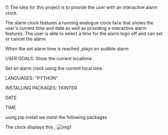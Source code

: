 ⏰
The idea for this project is to provide the user with an interactive alarm clock.

The alarm clock features a running analogue clock face that shows the user's current time and date as well as providing a interactive alarm features. The user is able to select a time for the alarm togo off and can set or cancel the alarm.

When the set alarm time is reached ,plays an audible alarm 


USER GOALS:
Show the current localtime .

Set an alarm clock using the current local time.


LANGUAGES:
"PYTHON"

INSTALLING PACKAGES:
TKINTER

DATE

TIME 

using pip install we instal the following packages  

The clock displays this ,
![img1](https://github.com/gayathri-123g/alarm-clock/assets/157293016/5bb7fd8c-6d4a-43b2-b07b-c7e30d1d65ab)

